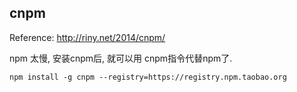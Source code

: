 cnpm
--

Reference:
http://riny.net/2014/cnpm/

npm 太慢, 安装cnpm后, 就可以用 cnpm指令代替npm了.

```
npm install -g cnpm --registry=https://registry.npm.taobao.org

```